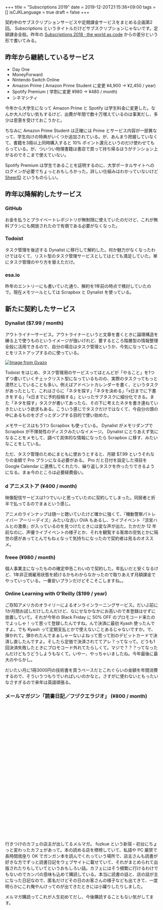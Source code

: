 +++
title = "Subscriptions 2019"
date = 2019-12-20T21:15:36+09:00
tags = []
isCJKLanguage = true
draft = false
+++

契約中のサブスクリプションサービスや定期課金サービスをまとめる企画第2回。 Subscriptions というタイトルだけどサブスクリプションじゃないです。定額課金全般。昨年の [Subscriptions 2018 · the world as code](https://chroju.github.io/blog/2018/12/17/subscriptions_2018/) からの差分という形で書いてみる。

## 昨年から継続しているサービス

* Day One 
* MoneyForward
* Nintendo Switch Online
* Amazon Prime ( Amazon Prime Student に変更 ¥4,900 → ¥2,450 / year)
* Spotify Premium ( 学割に変更 ¥980 → ¥480 / month)
* シネマシティ

今年から大学生になって Amazon Prime と Spotify は学生料金に変更した。なんか大人げない気もするけど、出費が年間で数十万増えているのは事実だし、多少は恩恵を受けておこうかと。

ちなみに Amazon Prime Student は正確には Prime とサービス内容が一部異なって、学生向けの特典がいくつか追加されている。が、あんまり把握していなくて、書籍を3冊以上同時購入すると 10% ポイント還元というのだけ使わせてもらっている。が、ついつい物理書籍は書店で買って持ち帰るほうがテンション上がるのでそこまで使えていない。

Spotify Premium は学生であることを証明するのに、大学ポータルサイトへのログインが必要でちょっとおもしろかった。詳しい仕組みはわかっていないけど [SheerID](https://spotify-international.sheerid.com/?country=JP&locale=ja&_ga=2.75700821.1319129748.1574830245-2082534824.1572787825) というものらしい。

## 昨年以降解約したサービス

### GitHub

お金を払うとプライベートレポジトリが無制限に使えていたのだけど、これが無料プランにも開放されたので有償である必要がなくなった。 

### Todoist

タスク管理を後述する Dynalist に移行して解約した。何か魅力がなくなったわけではなくて、リスト型のタスク管理サービスとしてはとても満足していた。単にタスク管理のやり方を替えただけ。

### esa.io

昨年のエントリーにも書いていた通り、解約を1年前の時点で検討していたので。現在メモツールとしては Scrapbox と Dynalist を使っている。

## 新たに契約したサービス

### Dynalist ($7.99 / month)

アウトライナーサービス。アウトライナーというと文章を書くときに論理構造を練る上で使うものというイメージが強いけれど、要するところ階層型の情報整理全般に活用できるので、自分の場合はタスク管理というか、今気になっていることをリストアップするのに使っている。

[![Image from Gyazo](https://i.gyazo.com/4d756a768859c57f2751f88c7624bb26.png)](https://gyazo.com/4d756a768859c57f2751f88c7624bb26)

Todoist をはじめ、タスク管理用のサービスってほとんどが「やること」を1つずつ書いていくチェックリスト型になっているものの、実際のタスクってもっと漠然としていることも多い。例えばアドベントカレンダーを書く、というタスクがあったとして、これはさらに「ネタを探す」「ネタを決める」「x日までに下書きをする」「x日までに予約投稿する」といったサブタスクに細分化できる。また「ネタを探す」タスクが書いてあったら、その下に考えたネタを書き連ねていきたいという欲求もある。こういう感じでタスクだけではなくて、今自分の頭の中にあるものをざざっとダンプする目的で使い始めた。

メモサービスはもう1つ Scrapbox も使っている。 Dynalist がメモリダンプで Scrapbox が不揮発性のディスクみたいなイメージ。 Dynalist にとりあえず気になることをメモして、調べて具体的な情報になったら Scrapbox に移す、みたいなことをしている。

ただ、タスク管理のためにまともに使おうとすると、月額 $7.99 というそれなりの金額で Pro プランになる必要がある。 Pro だと日付を設定した項目を Google Calendar に連携してくれたり、繰り返しタスクを作ったりできるようになる。まぁ今のところは必要経費扱い。

### d アニメストア (¥400 / month)

映像配信サービスは1つでいいと思っていたのに契約してしまった。同居者と折半で払ってるのでまぁという感じ。

アニメのラインナップは随一と聴いていたけど確かに強くて、『機動警察パトレイバー アーリーデイズ』みたいな古い OVA もあるし、ライブイベント『涼宮ハルヒの激奏』が入っているのを見つけたときには変な声が出た。たかだか 12 年前なのに、声優ライブイベントの様子とか、それを観覧する客席の空気とかに隔世の感があってとんでもねぇなって気持ちになったので契約者は見るのオススメ。

### freee (¥980 / month)

個人事業主になったものの確定申告こわいので契約した。年払いだと安くなるけど、1年非正規雇用状態を続けるかもわからなかったので取りあえず月額課金でやっていっている。一番安いプランだけどそこそこしますね。。

### Online Learning with O’Reilly ($199 / year)

ご存知アメリカのオライリーによるオンラインラーニングサービス。だいぶ前に1か月間お試しだけしたんだけど、なにせなかなかにお高いので本登録はせずに放置していて。それが今年の Black Friday に 50% OFF のプロモコード来たのでよっしゃ！って思って登録したんですね。んで決済に最初 Kyash 使ったんですよ。でも Kyash って定期支払とかで使えないことあるじゃないですか。で、弾かれて。弾かれたんでまぁしゃーないよねって思って別のデビットカードで決済し直したんですよ。そしたら定価で決済されててアレ？ってなって。どうも1回決済失敗したときにプロモコード外れてたらしくて。マジで？？？ってなったんだけどもうどうしようもなくて。いやー、やっちゃいましたね。今年最後に最大のやらかし。

だいたい月に1冊3000円の技術書を買うペースだとこれぐらいの金額を年間消費するので、そういうつもりでいればいいのかなと。さすがに使わないともったいなさすぎるので来年は英語頑張る。

### メールマガジン「読書日記／フヅクエラジオ」 (¥800 / month)

<div class="iframely-embed"><div class="iframely-responsive" style="padding-bottom: 62.375%; padding-top: 120px;"><a href="http://fuzkue.com/entries/595" data-iframely-url="//cdn.iframe.ly/hOEJq9q"></a></div></div><script async src="//cdn.iframe.ly/embed.js" charset="utf-8"></script>

行きつけのカフェの店主が出してるメルマガ。 fuzkue という新宿・初台にちょっと変わったカフェがあって。本の読める店を標榜していて、私語や PC 厳禁で長時間居座り OK でガンガン本を読んでくれっていう場所で、店主さんも読書が好きな方でずっと読書日記をウェブサイトに載せていて、それがまとめられて出版されたりもしていてというおもしろい話。カフェにはそう頻繁に行けるわけでもないのでカンパの意味も込めて購読している。本当に読書の話と、店の話が主になった日記なので、匿名だけどその日のお客さんの様子なども出てきて、一度明らかにこれ俺やんけってのが出てきたときには小躍りしたりしました。

メルマガ購読ってこれが人生初めてだし、今後購読することもない気がしてます。
